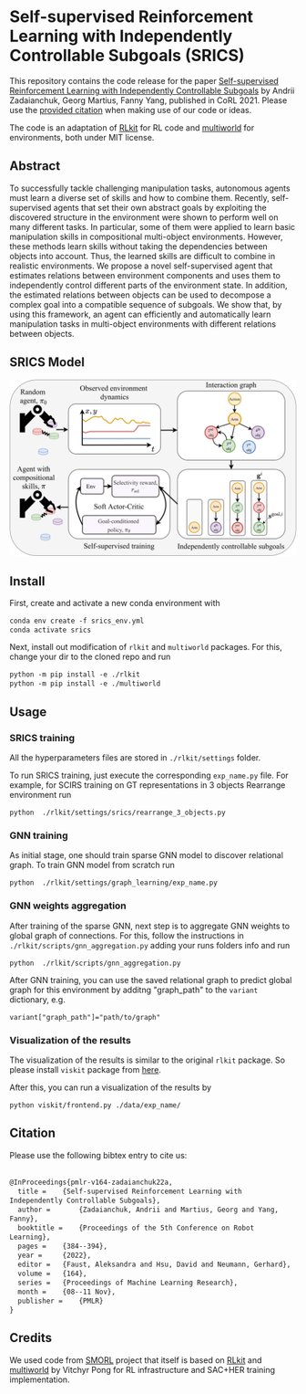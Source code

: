 # Self-supervised Reinforcement Learning with Independently Controllable Subgoals (SRICS)

This repository contains the code release for the paper [Self-supervised Reinforcement Learning with Independently Controllable Subgoals](https://proceedings.mlr.press/v164/zadaianchuk22a.html) by Andrii Zadaianchuk, Georg Martius, Fanny Yang, published in CoRL 2021. Please use the [provided citation](#citation) when making use of our code or ideas.

The code is an adaptation of [RLkit](https://github.com/vitchyr/rlkit) for RL code and [multiworld](https://github.com/vitchyr/multiworld) for environments, both under MIT license.

## Abstract

To successfully tackle challenging manipulation tasks, autonomous agents must learn a diverse set of skills and how to combine them. Recently, self-supervised agents that set their own abstract goals by exploiting the discovered structure in the environment were shown to perform well on many different tasks. In particular, some of them were applied to learn basic manipulation skills in compositional multi-object environments. However, these methods learn skills without taking the dependencies between objects into account. Thus, the learned skills are difficult to combine in realistic environments. We propose a novel self-supervised agent that estimates relations between environment components and uses them to independently control different parts of the environment state. In addition, the estimated relations between objects can be used to decompose a complex goal into a compatible sequence of subgoals. We show that, by using this framework, an agent can efficiently and automatically learn manipulation tasks in multi-object environments with different relations between objects.

## SRICS Model

![SRICS](public/SRICS_model.png)

## Install

First, create and activate a new conda environment with 

```
conda env create -f srics_env.yml
conda activate srics
```

Next, install out modification of `rlkit` and `multiworld` packages. For this, change your dir to the cloned repo and run 

```
python -m pip install -e ./rlkit
python -m pip install -e ./multiworld
```

## Usage 


### SRICS training
All the hyperparameters files are stored in `./rlkit/settings` folder. 

To run SRICS training, just execute the corresponding `exp_name.py` file. For example, for SCIRS training on GT representations in 3 objects Rearrange environment run 


```
python  ./rlkit/settings/srics/rearrange_3_objects.py
``` 

### GNN training 
As initial stage, one should train sparse GNN model to discover relational graph. To train GNN model from scratch run

```
python  ./rlkit/settings/graph_learning/exp_name.py
```


### GNN weights aggregation 
After training of the sparse GNN, next step is to aggregate GNN weights to global graph of connections. 
For this, follow the instructions in `./rlkit/scripts/gnn_aggregation.py` adding your runs folders info and run
```
python  ./rlkit/scripts/gnn_aggregation.py
```

After GNN training, you can use the saved relational graph to predict global graph for this environment by additng "graph_path" to the `variant` dictionary, e.g.
```
variant["graph_path"]="path/to/graph"
```


### Visualization of the results 
The visualization of the results is similar to the original `rlkit` package. 
So please install `viskit` package from [here](https://github.com/vitchyr/viskit). 

After this, you can run a visualization of the results by 

```
python viskit/frontend.py ./data/exp_name/
```

## Citation

Please use the following bibtex entry to cite us:

```

@InProceedings{pmlr-v164-zadaianchuk22a,
  title = 	 {Self-supervised Reinforcement Learning with Independently Controllable Subgoals},
  author =       {Zadaianchuk, Andrii and Martius, Georg and Yang, Fanny},
  booktitle = 	 {Proceedings of the 5th Conference on Robot Learning},
  pages = 	 {384--394},
  year = 	 {2022},
  editor = 	 {Faust, Aleksandra and Hsu, David and Neumann, Gerhard},
  volume = 	 {164},
  series = 	 {Proceedings of Machine Learning Research},
  month = 	 {08--11 Nov},
  publisher =    {PMLR}
}
```

## Credits
We used code from [SMORL](https://github.com/martius-lab/SMORL) project that itself is based on 
[RLkit](https://github.com/vitchyr/rlkit) and [multiworld](https://github.com/vitchyr/multiworld) by Vitchyr Pong for RL infrastructure and SAC+HER training implementation.
